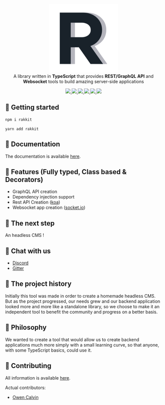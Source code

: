 <p align="center">
  <img src="docs/.vuepress/public/logo.png" width="220" alt="Rakkit logo"/>
  <br>
  A library written in <b>TypeScript</b> that provides <b>REST/GraphQL API</b> and <b>Websocket</b> tools to build amazing server-side applications
  <p align="center">
    <a href="https://www.npmjs.com/package/rakkit">
      <img src="https://badge.fury.io/js/rakkit.svg">
    </a>
    <a href="https://travis-ci.com/RaccoonCH/Rakkit">
      <img src="https://travis-ci.com/RaccoonCH/Rakkit.svg?branch=master"/>
    </a>
    <a href="https://codecov.io/gh/RaccoonCH/Rakkit">
      <img src="https://codecov.io/gh/RaccoonCH/Rakkit/branch/master/graph/badge.svg" />
    </a>
    <a href="https://david-dm.org/RaccoonCH/Rakkit">
      <img src="https://david-dm.org/RaccoonCH/Rakkit.svg">
    </a>
    <a href="https://bundlephobia.com/result?p=rakkit@latest">
      <img src="https://badgen.net/bundlephobia/min/rakkit">
    </a>
    <a href="https://gitter.im/_rakkit_/community?utm_source=badge&utm_medium=badge&utm_campaign=pr-badge">
      <img src="https://badges.gitter.im/_rakkit_/community.svg">
    </a>
  </p>
</p>

## 🚀 Getting started  
```
npm i rakkit
```
```
yarn add rakkit
```

## 📜 Documentation
The documentation is available [here](https://rakkit.dev).

## 🔨 Features (Fully typed, Class based & Decorators)  
- GraphQL API creation
- Dependency injection support
- Rest API Creation ([koa](https://koajs.com/))
- Websocket app creation ([socket.io](https://socket.io/))

## 🔮 The next step
An headless CMS !

## 📠 Chat with us
- [Discord](https://discord.gg/McygUJb)
- [Gitter](https://gitter.im/_rakkit_/community)

## 📔 The project history  
Initially this tool was made in order to create a homemade headless CMS. But as the project progressed, our needs grew and our backend application looked more and more like a standalone library, so we choose to make it an independent tool to benefit the community and progress on a better basis.

## 🧠 Philosophy  
We wanted to create a tool that would allow us to create backend applications much more simply with a small learning curve, so that anyone, with some TypeScript basics, could use it.

## 💪 Contributing  
All information is available [here](https://rakkit.dev/dev/contributing.html).  

Actual contributors:
- [Owen Calvin](https://github.com/OwenCalvin)
